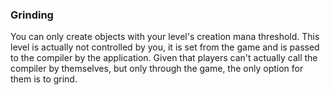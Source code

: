 ### Grinding 

You can only create objects with your level's creation mana threshold. This level is actually not controlled by you, it is set from the game and is passed to the compiler by the application. Given that players can't actually call the compiler by themselves, but only through the game, the only option for them is to grind.